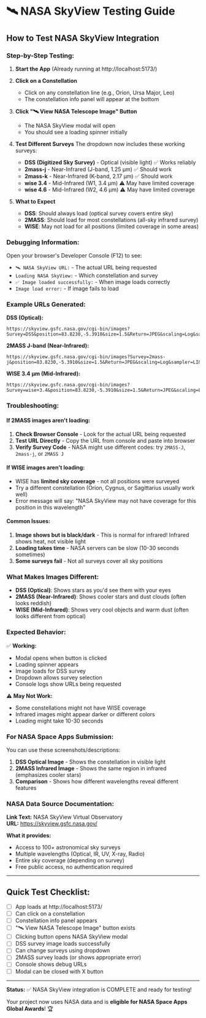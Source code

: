 # 🛰️ NASA SkyView Testing Guide

## How to Test NASA SkyView Integration

### Step-by-Step Testing:

1. **Start the App** (Already running at http://localhost:5173/)

2. **Click on a Constellation**
   - Click on any constellation line (e.g., Orion, Ursa Major, Leo)
   - The constellation info panel will appear at the bottom

3. **Click "🛰️ View NASA Telescope Image" Button**
   - The NASA SkyView modal will open
   - You should see a loading spinner initially

4. **Test Different Surveys**
   The dropdown now includes these working surveys:
   - **DSS (Digitized Sky Survey)** - Optical (visible light) ✅ Works reliably
   - **2mass-j** - Near-Infrared (J-band, 1.25 μm) ✅ Should work
   - **2mass-k** - Near-Infrared (K-band, 2.17 μm) ✅ Should work
   - **wise 3.4** - Mid-Infrared (W1, 3.4 μm) ⚠️ May have limited coverage
   - **wise 4.6** - Mid-Infrared (W2, 4.6 μm) ⚠️ May have limited coverage

5. **What to Expect**
   - **DSS**: Should always load (optical survey covers entire sky)
   - **2MASS**: Should load for most constellations (all-sky infrared survey)
   - **WISE**: May not load for all positions (limited coverage in some areas)

### Debugging Information:

Open your browser's Developer Console (F12) to see:
- `🛰️ NASA SkyView URL:` - The actual URL being requested
- `Loading NASA SkyView:` - Which constellation and survey
- `✅ Image loaded successfully:` - When image loads correctly
- `Image load error:` - If image fails to load

### Example URLs Generated:

**DSS (Optical):**
```
https://skyview.gsfc.nasa.gov/cgi-bin/images?Survey=DSS&position=83.8230,-5.3910&size=1.5&Return=JPEG&scaling=Log&sampler=LI&pixels=600&grid=J2000
```

**2MASS J-band (Near-Infrared):**
```
https://skyview.gsfc.nasa.gov/cgi-bin/images?Survey=2mass-j&position=83.8230,-5.3910&size=1.5&Return=JPEG&scaling=Log&sampler=LI&pixels=600&grid=J2000
```

**WISE 3.4 μm (Mid-Infrared):**
```
https://skyview.gsfc.nasa.gov/cgi-bin/images?Survey=wise+3.4&position=83.8230,-5.3910&size=1.5&Return=JPEG&scaling=Log&sampler=LI&pixels=600&grid=J2000
```

### Troubleshooting:

#### If 2MASS images aren't loading:

1. **Check Browser Console** - Look for the actual URL being requested
2. **Test URL Directly** - Copy the URL from console and paste into browser
3. **Verify Survey Code** - NASA might use different codes: try `2MASS-J`, `2mass-j`, or `2MASS J`

#### If WISE images aren't loading:

- WISE has **limited sky coverage** - not all positions were surveyed
- Try a different constellation (Orion, Cygnus, or Sagittarius usually work well)
- Error message will say: "NASA SkyView may not have coverage for this position in this wavelength"

#### Common Issues:

1. **Image shows but is black/dark** - This is normal for infrared! Infrared shows heat, not visible light
2. **Loading takes time** - NASA servers can be slow (10-30 seconds sometimes)
3. **Some surveys fail** - Not all surveys cover all sky positions

### What Makes Images Different:

- **DSS (Optical)**: Shows stars as you'd see them with your eyes
- **2MASS (Near-Infrared)**: Shows cooler stars and dust clouds (often looks reddish)
- **WISE (Mid-Infrared)**: Shows very cool objects and warm dust (often looks different from optical)

### Expected Behavior:

✅ **Working:**
- Modal opens when button is clicked
- Loading spinner appears
- Image loads for DSS survey
- Dropdown allows survey selection
- Console logs show URLs being requested

⚠️ **May Not Work:**
- Some constellations might not have WISE coverage
- Infrared images might appear darker or different colors
- Loading might take 10-30 seconds

### For NASA Space Apps Submission:

You can use these screenshots/descriptions:
1. **DSS Optical Image** - Shows the constellation in visible light
2. **2MASS Infrared Image** - Shows the same region in infrared (emphasizes cooler stars)
3. **Comparison** - Shows how different wavelengths reveal different features

### NASA Data Source Documentation:

**Link Text:** NASA SkyView Virtual Observatory  
**URL:** https://skyview.gsfc.nasa.gov/

**What it provides:**
- Access to 100+ astronomical sky surveys
- Multiple wavelengths (Optical, IR, UV, X-ray, Radio)
- Entire sky coverage (depending on survey)
- Free public access, no authentication required

---

## Quick Test Checklist:

- [ ] App loads at http://localhost:5173/
- [ ] Can click on a constellation
- [ ] Constellation info panel appears
- [ ] "🛰️ View NASA Telescope Image" button exists
- [ ] Clicking button opens NASA SkyView modal
- [ ] DSS survey image loads successfully
- [ ] Can change surveys using dropdown
- [ ] 2MASS survey loads (or shows appropriate error)
- [ ] Console shows debug URLs
- [ ] Modal can be closed with X button

---

**Status:** ✅ NASA SkyView integration is COMPLETE and ready for testing!

Your project now uses NASA data and is **eligible for NASA Space Apps Global Awards**! 🏆
